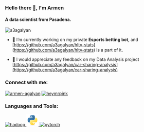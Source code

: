 <h3>Hello there 👋, I'm Armen</h3>
<h4>A data scientist from Pasadena.</h3>

<p align="left"> <img src="https://komarev.com/ghpvc/?username=a3agalyan&label=Profile%20views&color=0e75b6&style=flat" alt="a3agalyan" /> </p>

- 🔭 I’m currently working on my private **Esports betting bot**, and [https://github.com/a3agalyan/hltv-stats] (https://github.com/a3agalyan/hltv-stats) is a part of it.

- 👯 I would appreciate any feedback on my Data Analysis project [https://github.com/a3agalyan/car-sharing-analysis](https://github.com/a3agalyan/car-sharing-analysis)

<h3 align="left">Connect with me:</h3>
<p align="left">
<a href="https://linkedin.com/in/armen-agalyan" target="blank"><img align="center" src="https://raw.githubusercontent.com/rahuldkjain/github-profile-readme-generator/master/src/images/icons/Social/linked-in-alt.svg" alt="armen-agalyan" height="30" width="40" /></a>
<a href="https://kaggle.com/heymrpink" target="blank"><img align="center" src="https://raw.githubusercontent.com/rahuldkjain/github-profile-readme-generator/master/src/images/icons/Social/kaggle.svg" alt="heymrpink" height="30" width="40" /></a>
</p>

<h3 align="left">Languages and Tools:</h3>
<p align="left"> <a href="https://hadoop.apache.org/" target="_blank" rel="noreferrer"> <img src="https://www.vectorlogo.zone/logos/apache_hadoop/apache_hadoop-icon.svg" alt="hadoop" width="40" height="40"/> </a> <a href="https://www.python.org" target="_blank" rel="noreferrer"> <img src="https://raw.githubusercontent.com/devicons/devicon/master/icons/python/python-original.svg" alt="python" width="40" height="40"/> </a> <a href="https://pytorch.org/" target="_blank" rel="noreferrer"> <img src="https://www.vectorlogo.zone/logos/pytorch/pytorch-icon.svg" alt="pytorch" width="40" height="40"/> </a> </p>

